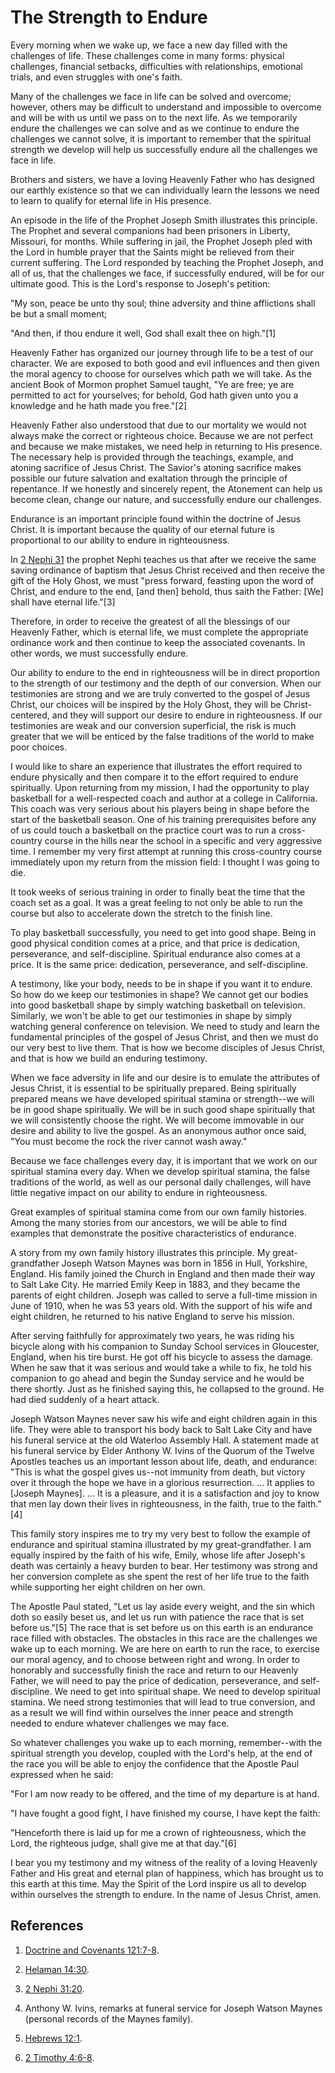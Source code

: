 # The Strength to Endure

Every morning when we wake up, we face a new day filled with the challenges of
life. These challenges come in many forms: physical challenges, financial
setbacks, difficulties with relationships, emotional trials, and even
struggles with one's faith.

Many of the challenges we face in life can be solved and overcome; however,
others may be difficult to understand and impossible to overcome and will be
with us until we pass on to the next life. As we temporarily endure the
challenges we can solve and as we continue to endure the challenges we cannot
solve, it is important to remember that the spiritual strength we develop will
help us successfully endure all the challenges we face in life.

Brothers and sisters, we have a loving Heavenly Father who has designed our
earthly existence so that we can individually learn the lessons we need to
learn to qualify for eternal life in His presence.

An episode in the life of the Prophet Joseph Smith illustrates this principle.
The Prophet and several companions had been prisoners in Liberty, Missouri,
for months. While suffering in jail, the Prophet Joseph pled with the Lord in
humble prayer that the Saints might be relieved from their current suffering.
The Lord responded by teaching the Prophet Joseph, and all of us, that the
challenges we face, if successfully endured, will be for our ultimate good.
This is the Lord's response to Joseph's petition:

"My son, peace be unto thy soul; thine adversity and thine afflictions shall
be but a small moment;

"And then, if thou endure it well, God shall exalt thee on high."[1]

Heavenly Father has organized our journey through life to be a test of our
character. We are exposed to both good and evil influences and then given the
moral agency to choose for ourselves which path we will take. As the ancient
Book of Mormon prophet Samuel taught, "Ye are free; ye are permitted to act
for yourselves; for behold, God hath given unto you a knowledge and he hath
made you free."[2]

Heavenly Father also understood that due to our mortality we would not always
make the correct or righteous choice. Because we are not perfect and because
we make mistakes, we need help in returning to His presence. The necessary
help is provided through the teachings, example, and atoning sacrifice of
Jesus Christ. The Savior's atoning sacrifice makes possible our future
salvation and exaltation through the principle of repentance. If we honestly
and sincerely repent, the Atonement can help us become clean, change our
nature, and successfully endure our challenges.

Endurance is an important principle found within the doctrine of Jesus Christ.
It is important because the quality of our eternal future is proportional to
our ability to endure in righteousness.

In [2 Nephi 31](/scriptures/bofm/2-ne/31?lang=eng) the prophet Nephi teaches
us that after we receive the same saving ordinance of baptism that Jesus
Christ received and then receive the gift of the Holy Ghost, we must "press
forward, feasting upon the word of Christ, and endure to the end, [and then]
behold, thus saith the Father: [We] shall have eternal life."[3]

Therefore, in order to receive the greatest of all the blessings of our
Heavenly Father, which is eternal life, we must complete the appropriate
ordinance work and then continue to keep the associated covenants. In other
words, we must successfully endure.

Our ability to endure to the end in righteousness will be in direct proportion
to the strength of our testimony and the depth of our conversion. When our
testimonies are strong and we are truly converted to the gospel of Jesus
Christ, our choices will be inspired by the Holy Ghost, they will be Christ-
centered, and they will support our desire to endure in righteousness. If our
testimonies are weak and our conversion superficial, the risk is much greater
that we will be enticed by the false traditions of the world to make poor
choices.

I would like to share an experience that illustrates the effort required to
endure physically and then compare it to the effort required to endure
spiritually. Upon returning from my mission, I had the opportunity to play
basketball for a well-respected coach and author at a college in California.
This coach was very serious about his players being in shape before the start
of the basketball season. One of his training prerequisites before any of us
could touch a basketball on the practice court was to run a cross-country
course in the hills near the school in a specific and very aggressive time. I
remember my very first attempt at running this cross-country course
immediately upon my return from the mission field: I thought I was going to
die.

It took weeks of serious training in order to finally beat the time that the
coach set as a goal. It was a great feeling to not only be able to run the
course but also to accelerate down the stretch to the finish line.

To play basketball successfully, you need to get into good shape. Being in
good physical condition comes at a price, and that price is dedication,
perseverance, and self-discipline. Spiritual endurance also comes at a price.
It is the same price: dedication, perseverance, and self-discipline.

A testimony, like your body, needs to be in shape if you want it to endure. So
how do we keep our testimonies in shape? We cannot get our bodies into good
basketball shape by simply watching basketball on television. Similarly, we
won't be able to get our testimonies in shape by simply watching general
conference on television. We need to study and learn the fundamental
principles of the gospel of Jesus Christ, and then we must do our very best to
live them. That is how we become disciples of Jesus Christ, and that is how we
build an enduring testimony.

When we face adversity in life and our desire is to emulate the attributes of
Jesus Christ, it is essential to be spiritually prepared. Being spiritually
prepared means we have developed spiritual stamina or strength--we will be in
good shape spiritually. We will be in such good shape spiritually that we will
consistently choose the right. We will become immovable in our desire and
ability to live the gospel. As an anonymous author once said, "You must become
the rock the river cannot wash away."

Because we face challenges every day, it is important that we work on our
spiritual stamina every day. When we develop spiritual stamina, the false
traditions of the world, as well as our personal daily challenges, will have
little negative impact on our ability to endure in righteousness.

Great examples of spiritual stamina come from our own family histories. Among
the many stories from our ancestors, we will be able to find examples that
demonstrate the positive characteristics of endurance.

A story from my own family history illustrates this principle. My great-
grandfather Joseph Watson Maynes was born in 1856 in Hull, Yorkshire, England.
His family joined the Church in England and then made their way to Salt Lake
City. He married Emily Keep in 1883, and they became the parents of eight
children. Joseph was called to serve a full-time mission in June of 1910, when
he was 53 years old. With the support of his wife and eight children, he
returned to his native England to serve his mission.

After serving faithfully for approximately two years, he was riding his
bicycle along with his companion to Sunday School services in Gloucester,
England, when his tire burst. He got off his bicycle to assess the damage.
When he saw that it was serious and would take a while to fix, he told his
companion to go ahead and begin the Sunday service and he would be there
shortly. Just as he finished saying this, he collapsed to the ground. He had
died suddenly of a heart attack.

Joseph Watson Maynes never saw his wife and eight children again in this life.
They were able to transport his body back to Salt Lake City and have his
funeral service at the old Waterloo Assembly Hall. A statement made at his
funeral service by Elder Anthony W. Ivins of the Quorum of the Twelve Apostles
teaches us an important lesson about life, death, and endurance: "This is what
the gospel gives us--not immunity from death, but victory over it through the
hope we have in a glorious resurrection. ... It applies to [Joseph Maynes]. ... It
is a pleasure, and it is a satisfaction and joy to know that men lay down
their lives in righteousness, in the faith, true to the faith."[4]

This family story inspires me to try my very best to follow the example of
endurance and spiritual stamina illustrated by my great-grandfather. I am
equally inspired by the faith of his wife, Emily, whose life after Joseph's
death was certainly a heavy burden to bear. Her testimony was strong and her
conversion complete as she spent the rest of her life true to the faith while
supporting her eight children on her own.

The Apostle Paul stated, "Let us lay aside every weight, and the sin which
doth so easily beset us, and let us run with patience the race that is set
before us."[5] The race that is set before us on this earth is an endurance
race filled with obstacles. The obstacles in this race are the challenges we
wake up to each morning. We are here on earth to run the race, to exercise our
moral agency, and to choose between right and wrong. In order to honorably and
successfully finish the race and return to our Heavenly Father, we will need
to pay the price of dedication, perseverance, and self-discipline. We need to
get into spiritual shape. We need to develop spiritual stamina. We need strong
testimonies that will lead to true conversion, and as a result we will find
within ourselves the inner peace and strength needed to endure whatever
challenges we may face.

So whatever challenges you wake up to each morning, remember--with the
spiritual strength you develop, coupled with the Lord's help, at the end of
the race you will be able to enjoy the confidence that the Apostle Paul
expressed when he said:

"For I am now ready to be offered, and the time of my departure is at hand.

"I have fought a good fight, I have finished my course, I have kept the faith:

"Henceforth there is laid up for me a crown of righteousness, which the Lord,
the righteous judge, shall give me at that day."[6]

I bear you my testimony and my witness of the reality of a loving Heavenly
Father and His great and eternal plan of happiness, which has brought us to
this earth at this time. May the Spirit of the Lord inspire us all to develop
within ourselves the strength to endure. In the name of Jesus Christ, amen.

## References

  1. [Doctrine and Covenants 121:7-8](https://www.lds.org/scriptures/dc-testament/dc/121.7-8?lang=eng#6).

  2. [Helaman 14:30](https://www.lds.org/scriptures/bofm/hel/14.30?lang=eng#29).

  3. [2 Nephi 31:20](https://www.lds.org/scriptures/bofm/2-ne/31.20?lang=eng#19).

  4. Anthony W. Ivins, remarks at funeral service for Joseph Watson Maynes (personal records of the Maynes family).

  5. [Hebrews 12:1](https://www.lds.org/scriptures/nt/heb/12.1?lang=eng#0).

  6. [2 Timothy 4:6-8](https://www.lds.org/scriptures/nt/2-tim/4.6-8?lang=eng#5).

